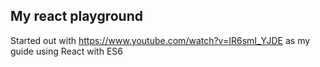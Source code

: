 ## My react playground
Started out with https://www.youtube.com/watch?v=IR6smI_YJDE as my guide using React with ES6
